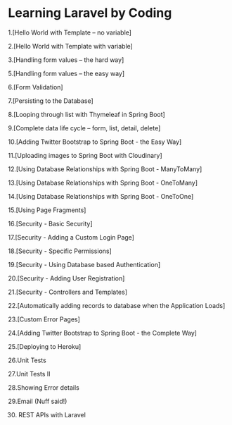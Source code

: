 
# Learning Laravel by Coding
1.[Hello World with Template – no variable]

2.[Hello World with Template with variable]

3.[Handling form values – the hard way]

5.[Handling form values – the easy way]

6.[Form Validation]

7.[Persisting to the Database]

8.[Looping through list with Thymeleaf in Spring Boot]

9.[Complete data life cycle – form, list, detail, delete]

10.[Adding Twitter Bootstrap to Spring Boot - the Easy Way]

11.[Uploading images to Spring Boot with Cloudinary]

12.[Using Database Relationships with Spring Boot - ManyToMany]

13.[Using Database Relationships with Spring Boot - OneToMany]

14.[Using Database Relationships with Spring Boot - OneToOne]

15.[Using Page Fragments]

16.[Security - Basic Security]

17.[Security - Adding a Custom Login Page]

18.[Security - Specific Permissions]

19.[Security - Using Database based Authentication]

20.[Security - Adding User Registration]

21.[Security - Controllers and Templates]

22.[Automatically adding records to database when the Application Loads]

23.[Custom Error Pages]

24.[Adding Twitter Bootstrap to Spring Boot - the Complete Way]

25.[Deploying to Heroku]

26.Unit Tests

27.Unit Tests II

28.Showing Error details

29.Email (Nuff said!)

30. REST APIs with  Laravel
